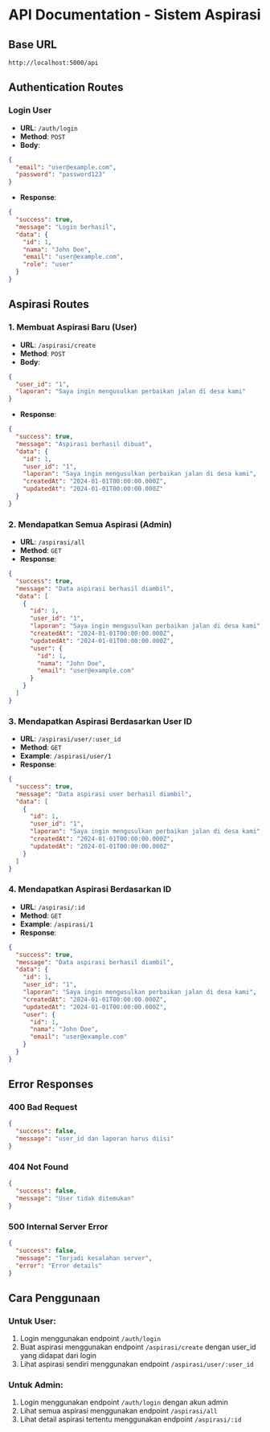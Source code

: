 # API Documentation - Sistem Aspirasi

## Base URL
```
http://localhost:5000/api
```

## Authentication Routes

### Login User
- **URL**: `/auth/login`
- **Method**: `POST`
- **Body**:
```json
{
  "email": "user@example.com",
  "password": "password123"
}
```
- **Response**:
```json
{
  "success": true,
  "message": "Login berhasil",
  "data": {
    "id": 1,
    "nama": "John Doe",
    "email": "user@example.com",
    "role": "user"
  }
}
```

## Aspirasi Routes

### 1. Membuat Aspirasi Baru (User)
- **URL**: `/aspirasi/create`
- **Method**: `POST`
- **Body**:
```json
{
  "user_id": "1",
  "laporan": "Saya ingin mengusulkan perbaikan jalan di desa kami"
}
```
- **Response**:
```json
{
  "success": true,
  "message": "Aspirasi berhasil dibuat",
  "data": {
    "id": 1,
    "user_id": "1",
    "laporan": "Saya ingin mengusulkan perbaikan jalan di desa kami",
    "createdAt": "2024-01-01T00:00:00.000Z",
    "updatedAt": "2024-01-01T00:00:00.000Z"
  }
}
```

### 2. Mendapatkan Semua Aspirasi (Admin)
- **URL**: `/aspirasi/all`
- **Method**: `GET`
- **Response**:
```json
{
  "success": true,
  "message": "Data aspirasi berhasil diambil",
  "data": [
    {
      "id": 1,
      "user_id": "1",
      "laporan": "Saya ingin mengusulkan perbaikan jalan di desa kami",
      "createdAt": "2024-01-01T00:00:00.000Z",
      "updatedAt": "2024-01-01T00:00:00.000Z",
      "user": {
        "id": 1,
        "nama": "John Doe",
        "email": "user@example.com"
      }
    }
  ]
}
```

### 3. Mendapatkan Aspirasi Berdasarkan User ID
- **URL**: `/aspirasi/user/:user_id`
- **Method**: `GET`
- **Example**: `/aspirasi/user/1`
- **Response**:
```json
{
  "success": true,
  "message": "Data aspirasi user berhasil diambil",
  "data": [
    {
      "id": 1,
      "user_id": "1",
      "laporan": "Saya ingin mengusulkan perbaikan jalan di desa kami",
      "createdAt": "2024-01-01T00:00:00.000Z",
      "updatedAt": "2024-01-01T00:00:00.000Z"
    }
  ]
}
```

### 4. Mendapatkan Aspirasi Berdasarkan ID
- **URL**: `/aspirasi/:id`
- **Method**: `GET`
- **Example**: `/aspirasi/1`
- **Response**:
```json
{
  "success": true,
  "message": "Data aspirasi berhasil diambil",
  "data": {
    "id": 1,
    "user_id": "1",
    "laporan": "Saya ingin mengusulkan perbaikan jalan di desa kami",
    "createdAt": "2024-01-01T00:00:00.000Z",
    "updatedAt": "2024-01-01T00:00:00.000Z",
    "user": {
      "id": 1,
      "nama": "John Doe",
      "email": "user@example.com"
    }
  }
}
```

## Error Responses

### 400 Bad Request
```json
{
  "success": false,
  "message": "user_id dan laporan harus diisi"
}
```

### 404 Not Found
```json
{
  "success": false,
  "message": "User tidak ditemukan"
}
```

### 500 Internal Server Error
```json
{
  "success": false,
  "message": "Terjadi kesalahan server",
  "error": "Error details"
}
```

## Cara Penggunaan

### Untuk User:
1. Login menggunakan endpoint `/auth/login`
2. Buat aspirasi menggunakan endpoint `/aspirasi/create` dengan user_id yang didapat dari login
3. Lihat aspirasi sendiri menggunakan endpoint `/aspirasi/user/:user_id`

### Untuk Admin:
1. Login menggunakan endpoint `/auth/login` dengan akun admin
2. Lihat semua aspirasi menggunakan endpoint `/aspirasi/all`
3. Lihat detail aspirasi tertentu menggunakan endpoint `/aspirasi/:id` 